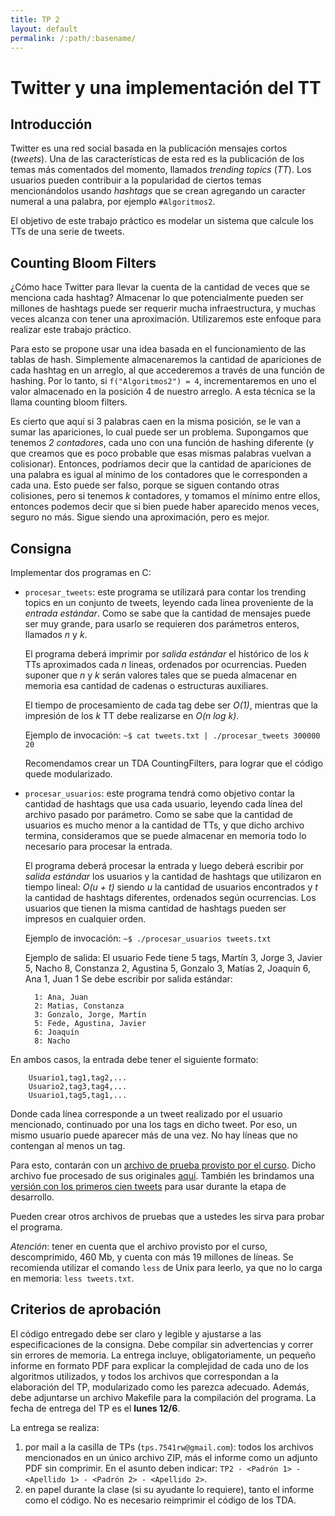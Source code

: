 ```yaml
---
title: TP 2
layout: default
permalink: /:path/:basename/
---
```


Twitter y una implementación del TT
===================================

Introducción
------------

Twitter es una red social basada en la publicación mensajes cortos (_tweets_). Una de las características de esta red es la publicación de los temas más comentados del momento, llamados _trending topics_ (_TT_). Los usuarios pueden contribuir a la popularidad de ciertos temas mencionándolos usando _hashtags_ que se crean agregando un caracter numeral a una palabra, por ejemplo `#Algoritmos2`.

El objetivo de este trabajo práctico es modelar un sistema que calcule los TTs de una serie de tweets.

Counting Bloom Filters
----------------------

¿Cómo hace Twitter para llevar la cuenta de la cantidad de veces que se menciona cada hashtag?
Almacenar lo que potencialmente pueden ser millones de hashtags puede ser requerir mucha infraestructura, y muchas veces alcanza con tener una aproximación. Utilizaremos este enfoque para realizar este trabajo práctico.

Para esto se propone usar una idea basada en el funcionamiento de las tablas de hash. Simplemente almacenaremos la cantidad de apariciones de cada hashtag en un arreglo, al que accederemos a través de una función de hashing. Por lo tanto, si `f("Algoritmos2") = 4`, incrementaremos en uno el valor almacenado en la posición 4 de nuestro arreglo. A esta técnica se la llama counting bloom filters.

Es cierto que aquí si 3 palabras caen en la misma posición, se le van a sumar las apariciones, lo cual puede ser un problema. Supongamos que tenemos *2 contadores*, cada uno con una función de hashing diferente (y que creamos que es poco probable que esas mismas palabras vuelvan a colisionar). Entonces, podríamos decir que la cantidad de apariciones de una palabra es igual al mínimo de los contadores que le corresponden a cada una. Esto puede ser falso, porque se siguen contando otras colisiones, pero si tenemos _k_ contadores, y tomamos el mínimo entre ellos, entonces podemos decir que si bien puede haber aparecido menos veces, seguro no más. Sigue siendo una aproximación, pero es mejor.

Consigna
--------
Implementar dos programas en C:

- `procesar_tweets`: este programa se utilizará para contar los trending topics en un conjunto de tweets, leyendo cada línea proveniente de la *entrada estándar*. Como se sabe que la cantidad de mensajes puede ser muy grande, para usarlo se requieren dos parámetros enteros, llamados _n_ y _k_.

	El programa deberá imprimir por *salida estándar* el histórico de los _k_ TTs aproximados cada _n_ lineas, ordenados por ocurrencias. Pueden suponer que _n_ y _k_ serán valores tales que se pueda almacenar en memoria esa cantidad de cadenas o estructuras auxiliares.

	El tiempo de procesamiento de cada tag debe ser _O(1)_, mientras que la impresión de los _k_ TT debe realizarse en _O(n log k)_.

	Ejemplo de invocación:
		`~$ cat tweets.txt | ./procesar_tweets 300000 20`

	Recomendamos crear un TDA CountingFilters, para lograr que el código quede modularizado.

- `procesar_usuarios`: este programa tendrá como objetivo contar la cantidad de hashtags que usa cada usuario, leyendo cada línea del archivo pasado por parámetro. Como se sabe que la cantidad de usuarios es mucho menor a la cantidad de TTs, y que dicho archivo termina, consideramos que se puede almacenar en memoria todo lo necesario para procesar la entrada.

	El programa deberá procesar la entrada y luego deberá escribir por *salida estándar* los usuarios y la cantidad de hashtags que utilizaron en tiempo lineal: _O(u + t)_ siendo _u_ la cantidad de usuarios encontrados y _t_ la cantidad de hashtags diferentes, ordenados según ocurrencias. Los usuarios que tienen la misma cantidad de hashtags pueden ser impresos en cualquier orden.

	Ejemplo de invocación:
		`~$ ./procesar_usuarios tweets.txt`

	Ejemplo de salida:
	El usuario Fede tiene 5 tags, Martín 3, Jorge 3, Javier 5, Nacho 8, Constanza 2, Agustina 5, Gonzalo 3, Matías 2, Joaquín 6, Ana 1, Juan 1
	Se debe escribir por salida estándar:

		1: Ana, Juan
		2: Matias, Constanza
		3: Gonzalo, Jorge, Martín
		5: Fede, Agustina, Javier
		6: Joaquín
		8: Nacho


En ambos casos, la entrada debe tener el siguiente formato:

		Usuario1,tag1,tag2,...
		Usuario2,tag3,tag4,...
		Usuario1,tag5,tag1,...


Donde cada línea corresponde a un tweet realizado por el usuario mencionado, continuado por una los tags en dicho tweet. Por eso, un mismo usuario puede aparecer más de una vez. No hay líneas que no contengan al menos un tag.

Para esto, contarán con un [archivo de prueba provisto por el curso](https://drive.google.com/file/d/0B_oxuLrlET2hU1ZYbDJ2LXY1Z2s/view?usp=sharing). Dicho archivo fue procesado de sus originales [aquí](https://snap.stanford.edu/data/twitter7.html). También les brindamos una [versión con los primeros cien tweets](https://drive.google.com/file/d/0B0x0VPz_v-f_RlZydHY4LVNsSFk/view?usp=sharing) para usar durante la etapa de desarrollo.

Pueden crear otros archivos de pruebas que a ustedes les sirva para probar el programa.

*Atención*: tener en cuenta que el archivo provisto por el curso, descomprimido, 460 Mb, y cuenta con más 19 millones de líneas. Se recomienda utilizar el comando `less` de Unix para leerlo, ya que no lo carga en memoria: `less tweets.txt`.

Criterios de aprobación
-----------------------
El código entregado debe ser claro y legible y ajustarse a las especificaciones de la consigna. Debe compilar sin advertencias y correr sin errores de memoria. La entrega incluye, obligatoriamente, un pequeño informe en formato PDF para explicar la complejidad de cada uno de los algoritmos utilizados, y todos los archivos que correspondan a la elaboración del TP, modularizado como les parezca adecuado. Además, debe adjuntarse un archivo Makefile para la compilación del programa.
La fecha de entrega del TP es el **lunes 12/6**.

La entrega se realiza:

1. por mail a la casilla de TPs (`tps.7541rw@gmail.com`): todos los archivos mencionados en un único archivo ZIP, más el informe como un adjunto PDF sin comprimir. En el asunto deben indicar: `TP2 - <Padrón 1> - <Apellido 1> - <Padrón 2> - <Apellido 2>`.
2. en papel durante la clase (si su ayudante lo requiere), tanto el informe como el código. No es necesario reimprimir el código de los TDA.
